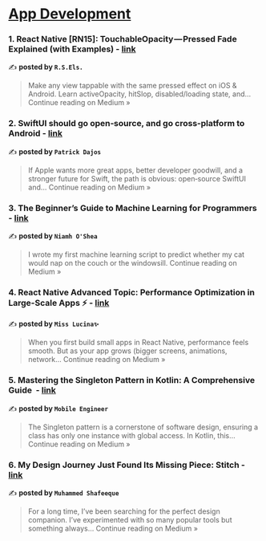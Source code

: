 
<h1><a href=https://medium.com/tag/mobile-app-development/recommended target="_blank" rel="noopener noreferrer">App Development</a></h1>
<h3>1. React Native [RN15]: TouchableOpacity — Pressed Fade Explained (with Examples) - <a href="https://medium.com/@ramy.sameh.radwan/react-native-rn15-touchableopacity-pressed-fade-explained-with-examples-857d13850bdc?source=rss------mobile_app_development-5" target="_blank" rel="noopener noreferrer">link</a></h3>

✍️ **posted by `R.S.Els.`**

<blockquote>Make any view tappable with the same pressed effect on iOS & Android. Learn activeOpacity, hitSlop, disabled/loading state, and…
Continue reading on Medium »</blockquote>

<h3>2. SwiftUI should go open‑source, and go cross‑platform to Android - <a href="https://medium.com/@itspatryk/swiftui-should-go-open-source-and-go-cross-platform-to-android-a32e87a32aa7?source=rss------mobile_app_development-5" target="_blank" rel="noopener noreferrer">link</a></h3>

✍️ **posted by `Patrick Dajos`**

<blockquote>If Apple wants more great apps, better developer goodwill, and a stronger future for Swift, the path is obvious: open‑source SwiftUI and…
Continue reading on Medium »</blockquote>

<h3>3. The Beginner’s Guide to Machine Learning for Programmers - <a href="https://medium.com/@Niamh-Wordcast/the-beginners-guide-to-machine-learning-for-programmers-40eb0906fa42?source=rss------mobile_app_development-5" target="_blank" rel="noopener noreferrer">link</a></h3>

✍️ **posted by `Niamh O'Shea`**

<blockquote>I wrote my first machine learning script to predict whether my cat would nap on the couch or the windowsill.
Continue reading on Medium »</blockquote>

<h3>4.  React Native Advanced Topic: Performance Optimization in Large-Scale Apps ⚡ - <a href="https://medium.com/@MissLucina/react-native-advanced-topic-performance-optimization-in-large-scale-apps-b600c41dd981?source=rss------mobile_app_development-5" target="_blank" rel="noopener noreferrer">link</a></h3>

✍️ **posted by `Miss Lucina✨`**

<blockquote>When you first build small apps in React Native, performance feels smooth. But as your app grows (bigger screens, animations, network…
Continue reading on Medium »</blockquote>

<h3>5.  Mastering the Singleton Pattern in Kotlin: A Comprehensive Guide ️ - <a href="https://mobile-engineer.medium.com/mastering-the-singleton-pattern-in-kotlin-a-comprehensive-guide-%EF%B8%8F-19cf59586376?source=rss------mobile_app_development-5" target="_blank" rel="noopener noreferrer">link</a></h3>

✍️ **posted by `Mobile Engineer`**

<blockquote>The Singleton pattern is a cornerstone of software design, ensuring a class has only one instance with global access. In Kotlin, this…
Continue reading on Medium »</blockquote>

<h3>6. My Design Journey Just Found Its Missing Piece: Stitch  - <a href="https://medium.com/@mohdshafeek263/my-design-journey-just-found-its-missing-piece-stitch-04bbf98a3368?source=rss------mobile_app_development-5" target="_blank" rel="noopener noreferrer">link</a></h3>

✍️ **posted by `Muhammed Shafeeque `**

<blockquote>For a long time, I’ve been searching for the perfect design companion. I’ve experimented with so many popular tools but something always…
Continue reading on Medium »</blockquote>

